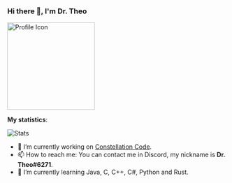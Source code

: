 ### Hi there 👋, I'm Dr. Theo
<img src="https://i.imgur.com/dx1qzZ9.png" alt="Profile Icon" width="200"/>

**My statistics**:
<p><img src="https://github-readme-stats.vercel.app/api?username=DrTheodor&show_icons=true&theme=tokyonight" alt="Stats"/></p>



- 🔭 I’m currently working on [Constellation Code](https://github.com/DrTheodor/Constellation-Code).
- 📫 How to reach me: You can contact me in Discord, my nickname is **Dr. Theo#6271**.
- 🌱 I’m currently learning Java, C, C++, C#, Python and Rust.
<!--
**DrTheodor/DrTheodor** is a ✨ _special_ ✨ repository because its `README.md` (this file) appears on your GitHub profile.

Here are some ideas to get you started:

- 🔭 I’m currently working on ...

- 👯 I’m looking to collaborate on ...
- 🤔 I’m looking for help with ...
- 💬 Ask me about ...
- ⚡ Fun fact: My GitHub stats is A+(really strange)
- 😄 Pronouns: ...

-->
